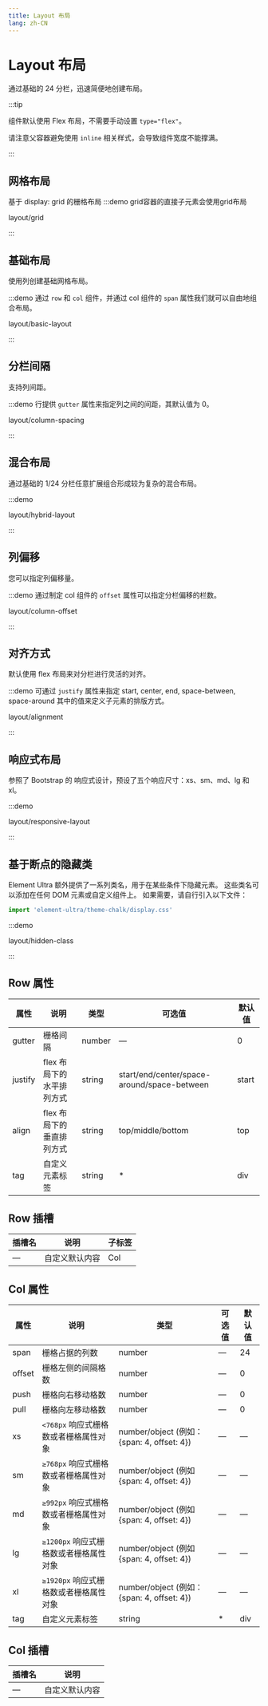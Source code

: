 ```yaml
---
title: Layout 布局
lang: zh-CN
---
```


# Layout 布局

通过基础的 24 分栏，迅速简便地创建布局。

:::tip

组件默认使用 Flex 布局，不需要手动设置 `type="flex"`。

请注意父容器避免使用 `inline` 相关样式，会导致组件宽度不能撑满。

:::


## 网格布局

基于 display: grid 的栅格布局
:::demo grid容器的直接子元素会使用grid布局

layout/grid

:::


## 基础布局

使用列创建基础网格布局。

:::demo 通过 `row` 和 `col` 组件，并通过 col 组件的 `span` 属性我们就可以自由地组合布局。

layout/basic-layout

:::

## 分栏间隔

支持列间距。

:::demo 行提供 `gutter` 属性来指定列之间的间距，其默认值为 0。

layout/column-spacing

:::

## 混合布局

通过基础的 1/24 分栏任意扩展组合形成较为复杂的混合布局。

:::demo

layout/hybrid-layout

:::

## 列偏移

您可以指定列偏移量。

:::demo 通过制定 col 组件的 `offset` 属性可以指定分栏偏移的栏数。

layout/column-offset

:::

## 对齐方式

默认使用 flex 布局来对分栏进行灵活的对齐。

:::demo 可通过 `justify` 属性来指定 start, center, end, space-between, space-around 其中的值来定义子元素的排版方式。

layout/alignment

:::

## 响应式布局

参照了 Bootstrap 的 响应式设计，预设了五个响应尺寸：xs、sm、md、lg 和 xl。

:::demo

layout/responsive-layout

:::

## 基于断点的隐藏类

Element Ultra 额外提供了一系列类名，用于在某些条件下隐藏元素。 这些类名可以添加在任何 DOM 元素或自定义组件上。 如果需要，请自行引入以下文件：

```js
import 'element-ultra/theme-chalk/display.css'
```

:::demo

layout/hidden-class

:::

## Row 属性

| 属性    | 说明                      | 类型   | 可选值                                      | 默认值 |
| ------- | ------------------------- | ------ | ------------------------------------------- | ------ |
| gutter  | 栅格间隔                  | number | —                                           | 0      |
| justify | flex 布局下的水平排列方式 | string | start/end/center/space-around/space-between | start  |
| align   | flex 布局下的垂直排列方式 | string | top/middle/bottom                           | top    |
| tag     | 自定义元素标签            | string | \*                                          | div    |

## Row 插槽

| 插槽名 | 说明           | 子标签 |
| ------ | -------------- | ------ |
| —      | 自定义默认内容 | Col    |

## Col 属性

| 属性   | 说明                                   | 类型                                        | 可选值 | 默认值 |
| ------ | -------------------------------------- | ------------------------------------------- | ------ | ------ |
| span   | 栅格占据的列数                         | number                                      | —      | 24     |
| offset | 栅格左侧的间隔格数                     | number                                      | —      | 0      |
| push   | 栅格向右移动格数                       | number                                      | —      | 0      |
| pull   | 栅格向左移动格数                       | number                                      | —      | 0      |
| xs     | `<768px` 响应式栅格数或者栅格属性对象  | number/object (例如： {span: 4, offset: 4}) | —      | —      |
| sm     | `≥768px` 响应式栅格数或者栅格属性对象  | number/object (例如 {span: 4, offset: 4})   | —      | —      |
| md     | `≥992px` 响应式栅格数或者栅格属性对象  | number/object (例如 {span: 4, offset: 4})   | —      | —      |
| lg     | `≥1200px` 响应式栅格数或者栅格属性对象 | number/object (例如 {span: 4, offset: 4})   | —      | —      |
| xl     | `≥1920px` 响应式栅格数或者栅格属性对象 | number/object (例如： {span: 4, offset: 4}) | —      | —      |
| tag    | 自定义元素标签                         | string                                      | \*     | div    |

## Col 插槽

| 插槽名 | 说明           |
| ------ | -------------- |
| —      | 自定义默认内容 |
